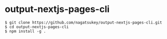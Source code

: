 # output-nextjs-pages-cli

```
$ git clone https://github.com/nagatsukey/output-nextjs-pages-cli.git
$ cd output-nextjs-pages-cli
$ npm install -g .
```
